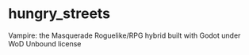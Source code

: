 # hungry_streets
Vampire: the Masquerade Roguelike/RPG hybrid built with Godot under WoD Unbound license
